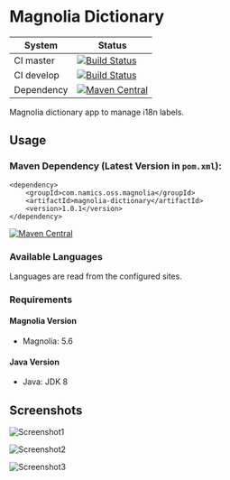 # Magnolia Dictionary
System        | Status
--------------|------------------------------------------------
CI master     | [![Build Status][travis-master]][travis-url]
CI develop    | [![Build Status][travis-develop]][travis-url]
Dependency    | [![Maven Central](https://maven-badges.herokuapp.com/maven-central/com.namics.oss.magnolia/magnolia-dictionary/badge.svg)](https://maven-badges.herokuapp.com/maven-central/com.namics.oss.magnolia/magnolia-dictionary)


Magnolia dictionary app to manage i18n labels.

## Usage

### Maven Dependency (Latest Version in `pom.xml`):

	<dependency>
		<groupId>com.namics.oss.magnolia</groupId>
		<artifactId>magnolia-dictionary</artifactId>
		<version>1.0.1</version>
	</dependency>

[![Maven Central](https://maven-badges.herokuapp.com/maven-central/com.namics.oss.magnolia/magnolia-dictionary/badge.svg)](https://maven-badges.herokuapp.com/maven-central/com.namics.oss.magnolia/magnolia-dictionary)

### Available Languages

Languages are read from the configured sites.

### Requirements

#### Magnolia Version

- Magnolia: 5.6

#### Java Version

- Java: JDK 8



## Screenshots
![Screenshot1](https://github.com/namics/magnolia-dictionary/raw/assets/Screenshot1.png)

![Screenshot2](https://github.com/namics/magnolia-dictionary/raw/assets/Screenshot2.png)

![Screenshot3](https://github.com/namics/magnolia-dictionary/raw/assets/Screenshot3.png)



[travis-master]: https://travis-ci.org/namics/magnolia-dictionary.svg?branch=master
[travis-develop]: https://travis-ci.org/namics/magnolia-dictionary.svg?branch=develop
[travis-url]: https://travis-ci.org/namics/magnolia-dictionary
[maven-central-version]: https://maven-badges.herokuapp.com/maven-central/com.namics.oss/magnolia-dictionary/badge.svg
[maven-central]: https://maven-badges.herokuapp.com/maven-central/com.namics.oss/magnolia-dictionary